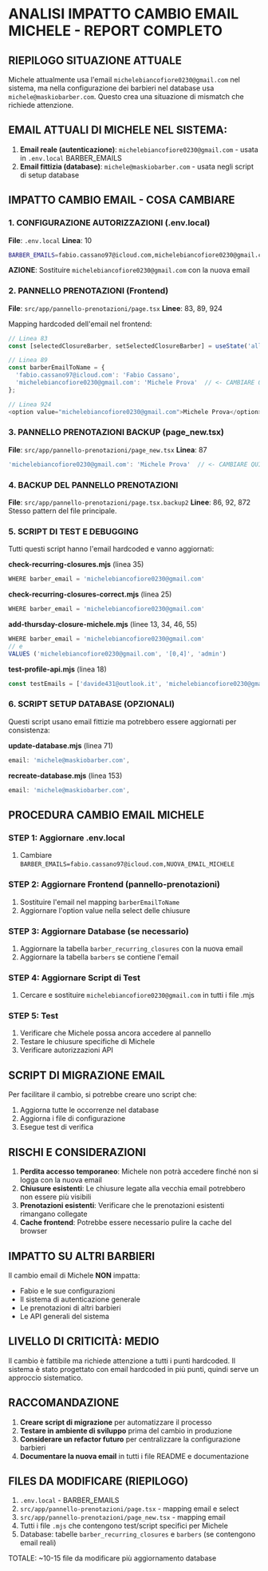 # ANALISI IMPATTO CAMBIO EMAIL MICHELE - REPORT COMPLETO

## RIEPILOGO SITUAZIONE ATTUALE
Michele attualmente usa l'email `michelebiancofiore0230@gmail.com` nel sistema, ma nella configurazione dei barbieri nel database usa `michele@maskiobarber.com`. Questo crea una situazione di mismatch che richiede attenzione.

## EMAIL ATTUALI DI MICHELE NEL SISTEMA:
1. **Email reale (autenticazione)**: `michelebiancofiore0230@gmail.com` - usata in `.env.local` BARBER_EMAILS
2. **Email fittizia (database)**: `michele@maskiobarber.com` - usata negli script di setup database

## IMPATTO CAMBIO EMAIL - COSA CAMBIARE

### 1. CONFIGURAZIONE AUTORIZZAZIONI (.env.local)
**File**: `.env.local`
**Linea**: 10
```bash
BARBER_EMAILS=fabio.cassano97@icloud.com,michelebiancofiore0230@gmail.com
```
**AZIONE**: Sostituire `michelebiancofiore0230@gmail.com` con la nuova email

### 2. PANNELLO PRENOTAZIONI (Frontend)
**File**: `src/app/pannello-prenotazioni/page.tsx`
**Linee**: 83, 89, 924

Mapping hardcoded dell'email nel frontend:
```typescript
// Linea 83
const [selectedClosureBarber, setSelectedClosureBarber] = useState('all'); // 'all', 'fabio.cassano97@icloud.com', 'michelebiancofiore0230@gmail.com'

// Linea 89
const barberEmailToName = {
  'fabio.cassano97@icloud.com': 'Fabio Cassano',
  'michelebiancofiore0230@gmail.com': 'Michele Prova'  // <- CAMBIARE QUI
};

// Linea 924
<option value="michelebiancofiore0230@gmail.com">Michele Prova</option>  // <- CAMBIARE QUI
```

### 3. PANNELLO PRENOTAZIONI BACKUP (page_new.tsx)
**File**: `src/app/pannello-prenotazioni/page_new.tsx`
**Linea**: 87
```typescript
'michelebiancofiore0230@gmail.com': 'Michele Prova'  // <- CAMBIARE QUI
```

### 4. BACKUP DEL PANNELLO PRENOTAZIONI
**File**: `src/app/pannello-prenotazioni/page.tsx.backup2`
**Linee**: 86, 92, 872
Stesso pattern del file principale.

### 5. SCRIPT DI TEST E DEBUGGING
Tutti questi script hanno l'email hardcoded e vanno aggiornati:

**check-recurring-closures.mjs** (linea 35)
```javascript
WHERE barber_email = 'michelebiancofiore0230@gmail.com'
```

**check-recurring-closures-correct.mjs** (linea 25)
```javascript
WHERE barber_email = 'michelebiancofiore0230@gmail.com'
```

**add-thursday-closure-michele.mjs** (linee 13, 34, 46, 55)
```javascript
WHERE barber_email = 'michelebiancofiore0230@gmail.com'
// e
VALUES ('michelebiancofiore0230@gmail.com', '[0,4]', 'admin')
```

**test-profile-api.mjs** (linea 18)
```javascript
const testEmails = ['davide431@outlook.it', 'michelebiancofiore0230@gmail.com'];
```

### 6. SCRIPT SETUP DATABASE (OPZIONALI)
Questi script usano email fittizie ma potrebbero essere aggiornati per consistenza:

**update-database.mjs** (linea 71)
```javascript
email: 'michele@maskiobarber.com',
```

**recreate-database.mjs** (linea 153)
```javascript
email: 'michele@maskiobarber.com',
```

## PROCEDURA CAMBIO EMAIL MICHELE

### STEP 1: Aggiornare .env.local
1. Cambiare `BARBER_EMAILS=fabio.cassano97@icloud.com,NUOVA_EMAIL_MICHELE`

### STEP 2: Aggiornare Frontend (pannello-prenotazioni)
1. Sostituire l'email nel mapping `barberEmailToName`
2. Aggiornare l'option value nella select delle chiusure

### STEP 3: Aggiornare Database (se necessario)
1. Aggiornare la tabella `barber_recurring_closures` con la nuova email
2. Aggiornare la tabella `barbers` se contiene l'email

### STEP 4: Aggiornare Script di Test
1. Cercare e sostituire `michelebiancofiore0230@gmail.com` in tutti i file .mjs

### STEP 5: Test
1. Verificare che Michele possa ancora accedere al pannello
2. Testare le chiusure specifiche di Michele
3. Verificare autorizzazioni API

## SCRIPT DI MIGRAZIONE EMAIL
Per facilitare il cambio, si potrebbe creare uno script che:
1. Aggiorna tutte le occorrenze nel database
2. Aggiorna i file di configurazione
3. Esegue test di verifica

## RISCHI E CONSIDERAZIONI
1. **Perdita accesso temporaneo**: Michele non potrà accedere finché non si logga con la nuova email
2. **Chiusure esistenti**: Le chiusure legate alla vecchia email potrebbero non essere più visibili
3. **Prenotazioni esistenti**: Verificare che le prenotazioni esistenti rimangano collegate
4. **Cache frontend**: Potrebbe essere necessario pulire la cache del browser

## IMPATTO SU ALTRI BARBIERI
Il cambio email di Michele **NON** impatta:
- Fabio e le sue configurazioni
- Il sistema di autenticazione generale
- Le prenotazioni di altri barbieri
- Le API generali del sistema

## LIVELLO DI CRITICITÀ: MEDIO
Il cambio è fattibile ma richiede attenzione a tutti i punti hardcoded. Il sistema è stato progettato con email hardcoded in più punti, quindi serve un approccio sistematico.

## RACCOMANDAZIONE
1. **Creare script di migrazione** per automatizzare il processo
2. **Testare in ambiente di sviluppo** prima del cambio in produzione
3. **Considerare un refactor futuro** per centralizzare la configurazione barbieri
4. **Documentare la nuova email** in tutti i file README e documentazione

## FILES DA MODIFICARE (RIEPILOGO)
1. `.env.local` - BARBER_EMAILS
2. `src/app/pannello-prenotazioni/page.tsx` - mapping email e select
3. `src/app/pannello-prenotazioni/page_new.tsx` - mapping email
4. Tutti i file `.mjs` che contengono test/script specifici per Michele
5. Database: tabelle `barber_recurring_closures` e `barbers` (se contengono email reali)

TOTALE: ~10-15 file da modificare più aggiornamento database

